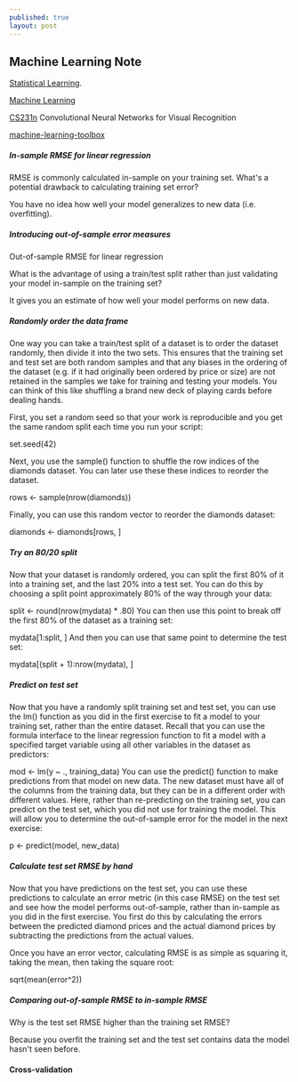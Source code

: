 ```yaml
---
published: true
layout: post
---
```

## Machine Learning Note

[Statistical Learning](https://lagunita.stanford.edu/courses/HumanitiesSciences/StatLearning/Winter2016/info).


[Machine Learning](https://www.coursera.org/learn/machine-learning/home/welcome)


[CS231n](http://cs231n.github.io/)
 Convolutional Neural Networks for Visual Recognition
 
 
 [machine-learning-toolbox](https://campus.datacamp.com/courses/machine-learning-toolbox/regression-models-fitting-them-and-evaluating-their-performance?ex=2)
 
 
##### In-sample RMSE for linear regression

RMSE is commonly calculated in-sample on your training set. What's a potential drawback to calculating training set error?

You have no idea how well your model generalizes to new data (i.e. overfitting).


##### Introducing out-of-sample error measures


Out-of-sample RMSE for linear regression

What is the advantage of using a train/test split rather than just validating your model in-sample on the training set?

It gives you an estimate of how well your model performs on new data.


##### Randomly order the data frame

One way you can take a train/test split of a dataset is to order the dataset randomly, then divide it into the two sets. This ensures that the training set and test set are both random samples and that any biases in the ordering of the dataset (e.g. if it had originally been ordered by price or size) are not retained in the samples we take for training and testing your models. You can think of this like shuffling a brand new deck of playing cards before dealing hands.

First, you set a random seed so that your work is reproducible and you get the same random split each time you run your script:

set.seed(42)

Next, you use the sample() function to shuffle the row indices of the diamonds dataset. You can later use these these indices to reorder the dataset.

rows <- sample(nrow(diamonds))

Finally, you can use this random vector to reorder the diamonds dataset:

diamonds <- diamonds[rows, ]


##### Try an 80/20 split

Now that your dataset is randomly ordered, you can split the first 80% of it into a training set, and the last 20% into a test set. You can do this by choosing a split point approximately 80% of the way through your data:

split <- round(nrow(mydata) * .80)
You can then use this point to break off the first 80% of the dataset as a training set:

mydata[1:split, ]
And then you can use that same point to determine the test set:

mydata[(split + 1):nrow(mydata), ]



##### Predict on test set

Now that you have a randomly split training set and test set, you can use the lm() function as you did in the first exercise to fit a model to your training set, rather than the entire dataset. Recall that you can use the formula interface to the linear regression function to fit a model with a specified target variable using all other variables in the dataset as predictors:

mod <- lm(y ~ ., training_data)
You can use the predict() function to make predictions from that model on new data. The new dataset must have all of the columns from the training data, but they can be in a different order with different values. Here, rather than re-predicting on the training set, you can predict on the test set, which you did not use for training the model. This will allow you to determine the out-of-sample error for the model in the next exercise:

p <- predict(model, new_data)



##### Calculate test set RMSE by hand

Now that you have predictions on the test set, you can use these predictions to calculate an error metric (in this case RMSE) on the test set and see how the model performs out-of-sample, rather than in-sample as you did in the first exercise. You first do this by calculating the errors between the predicted diamond prices and the actual diamond prices by subtracting the predictions from the actual values.

Once you have an error vector, calculating RMSE is as simple as squaring it, taking the mean, then taking the square root:

sqrt(mean(error^2))





##### Comparing out-of-sample RMSE to in-sample RMSE

Why is the test set RMSE higher than the training set RMSE?

Because you overfit the training set and the test set contains data the model hasn't seen before.


#### Cross-validation